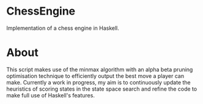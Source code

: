 # ChessEngine

Implementation of a chess engine in Haskell.

# About
This script makes use of the minmax algorithm with an alpha beta pruning optimisation technique to efficiently output the best move a player can make. Currently a work in progress, my aim is to continuously update the heuristics of scoring states in the state space search and refine the code to make full use of Haskell's features.

